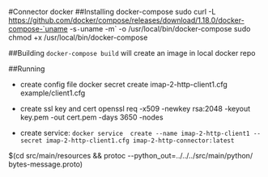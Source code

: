 #Connector docker
##Installing docker-compose
sudo curl -L https://github.com/docker/compose/releases/download/1.18.0/docker-compose-`uname -s`-`uname -m` -o /usr/local/bin/docker-compose
sudo chmod +x /usr/local/bin/docker-compose

##Building
`docker-compose build` will create an image in local docker repo

##Running
- create config file
docker secret create imap-2-http-client1.cfg example/client1.cfg

- create ssl key and cert
openssl req -x509 -newkey rsa:2048 -keyout key.pem -out cert.pem -days 3650 -nodes

- create service:
`docker service  create --name imap-2-http-client1 --secret imap-2-http-client1.cfg imap-2-http-connector:latest`


$(cd src/main/resources && protoc --python_out=../../../src/main/python/ bytes-message.proto)